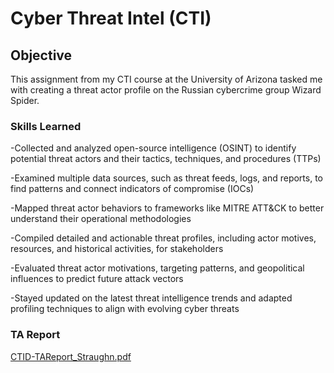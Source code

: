 # Cyber Threat Intel (CTI)

## Objective


This assignment from my CTI course at the University of Arizona tasked me with creating a threat actor profile on the Russian cybercrime group Wizard Spider.

### Skills Learned

-Collected and analyzed open-source intelligence (OSINT) to identify potential threat actors and their tactics, techniques, and procedures (TTPs)

-Examined multiple data sources, such as threat feeds, logs, and reports, to find patterns and connect indicators of compromise (IOCs)

-Mapped threat actor behaviors to frameworks like MITRE ATT&CK to better understand their operational methodologies

-Compiled detailed and actionable threat profiles, including actor motives, resources, and historical activities, for stakeholders

-Evaluated threat actor motivations, targeting patterns, and geopolitical influences to predict future attack vectors

-Stayed updated on the latest threat intelligence trends and adapted profiling techniques to align with evolving cyber threats




### TA Report

[CTID-TAReport_Straughn.pdf](https://github.com/user-attachments/files/18546889/CTID-TAReport_Straughn.pdf)
